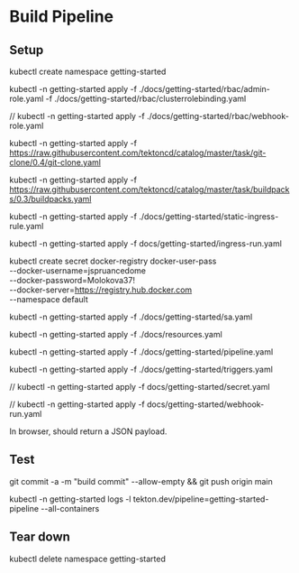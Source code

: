 # Build Pipeline

## Setup

kubectl create namespace getting-started

kubectl -n getting-started apply -f ./docs/getting-started/rbac/admin-role.yaml -f ./docs/getting-started/rbac/clusterrolebinding.yaml

// kubectl -n getting-started apply -f ./docs/getting-started/rbac/webhook-role.yaml

kubectl -n getting-started apply -f https://raw.githubusercontent.com/tektoncd/catalog/master/task/git-clone/0.4/git-clone.yaml

kubectl -n getting-started apply -f https://raw.githubusercontent.com/tektoncd/catalog/master/task/buildpacks/0.3/buildpacks.yaml

kubectl -n getting-started apply -f ./docs/getting-started/static-ingress-rule.yaml

kubectl -n getting-started apply -f docs/getting-started/ingress-run.yaml

kubectl create secret docker-registry docker-user-pass \
    --docker-username=jspruancedome \
    --docker-password=Molokova37! \
    --docker-server=https://registry.hub.docker.com \
    --namespace default

kubectl -n getting-started apply -f ./docs/getting-started/sa.yaml

kubectl -n getting-started apply -f ./docs/resources.yaml

kubectl -n getting-started apply -f ./docs/getting-started/pipeline.yaml

kubectl -n getting-started apply -f ./docs/getting-started/triggers.yaml

// kubectl -n getting-started apply -f docs/getting-started/secret.yaml

// kubectl -n getting-started apply -f docs/getting-started/webhook-run.yaml



 In browser, should return a JSON payload.

## Test

git commit -a -m "build commit" --allow-empty && git push origin main

kubectl -n getting-started logs -l tekton.dev/pipeline=getting-started-pipeline --all-containers

## Tear down
kubectl delete namespace getting-started
